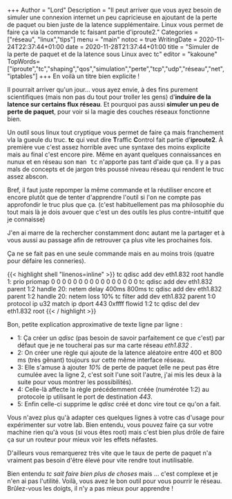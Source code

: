 +++
Author = "Lord"
Description = "Il peut arriver que vous ayez besoin de simuler une connexion internet un peu capricieuse en ajoutant de la perte de paquet ou bien juste de la latence supplémentaire. Linux vous permet de faire ça via la commande tc faisant partie d'iproute2."
Categories = ["réseau", "linux","tips"]
menu = "main"
notoc = true
WritingDate = 2020-11-24T22:37:44+01:00
date = 2020-11-28T21:37:44+01:00
title = "Simuler de la perte de paquet et de la latence sous Linux avec tc"
editor = "kakoune"
TopWords=["iproute","tc","shaping","qos","simulation","perte","tcp","udp","réseau","net","iptables"]
+++
En voilà un titre bien explicite !

Il pourrait arriver qu'un jour… vous ayez envie, à des fins purement scientifiques (mais non pas du tout pour troller les gens) d'**induire de la latence sur certains flux réseau**.
Et pourquoi pas aussi **simuler un peu de perte de paquet**, pour voir si la magie des couches réseaux fonctionne bien.

Un outil sous linux tout cryptique vous permet de faire ça mais franchement vla la gueule du truc.
**tc** qui veut dire **T**raffic **C**ontrol fait partie d'**iproute2**.
À première vue c'est assez horrible avec une syntaxe des moins explicite mais au final c'est encore pire.
Même en ayant quelques connaissances en nunux et en réseau son <kbd>man tc</kbd> n'apporte pas tant d'aide que ça.
Il y a pas mals de concepts et de jargon très poussé niveau réseau qui rendent le truc assez abscon.

Bref, il faut juste repomper la même commande et la réutiliser encore et encore plutôt que de tenter d'apprendre l'outil si l'on ne compte pas approfondir le truc plus que ça.
(c'est habituellement pas ma philosophie du tout mais là je dois avouer que c'est un des outils les plus contre-intuitif que je connaisse)

J'en ai marre de la rechercher constamment donc autant me la partager et à vous aussi au passage afin de retrouver ça plus vite les prochaines fois.

Ça ne se fait pas en une seule commande mais en au moins trois (quatre pour défaire les conneries).

{{< highlight shell "linenos=inline" >}}
tc qdisc add dev eth1.832 root handle 1: prio priomap 0 0 0 0 0 0 0 0 0 0 0 0 0 0 0 0
tc qdisc add dev eth1.832 parent 1:2 handle 20: netem delay 400ms 800ms
tc qdisc add dev eth1.832 parent 1:2 handle 20: netem loss 10%
tc filter add dev eth1.832 parent 1:0 protocol ip u32 match ip dport 443 0xffff flowid 1:2
tc qdisc del dev eth1.832 root
{{< / highlight >}}

Bon, petite explication approximative de texte ligne par ligne :

  - 1: Ça créer un *qdisc* (pas besoin de savoir parfaitement ce que c'est) par défaut que je ne toucherai pas sur ma carte réseau *eth1.832* .
  - 2: On créer une règle qui ajoute de la latence aléatoire entre 400 et 800 ms (très gênant) toujours sur cette même interface réseau.
  - 3: Elle s'amuse à ajouter *10%* de perte de paquet (elle ne peut pas être cumulée avec la ligne 2, c'est soit l'une soit l'autre, j'ai mis les deux à la suite pour vous montrer les possibilités).
  - 4: Celle-là affecte la règle précédemment créée (numérotée 1:2) au protocole ip utilisant le port de destination *443*.
  - 5: Enfin celle-ci supprime le *qdisc* créé et donc vire tout ce qu'on a fait.

Vous n'avez plus qu'à adapter ces quelques lignes à votre cas d'usage pour expérimenter sur votre lab.
Bien entendu, vous pouvez faire ça sur votre machine rien qu'à vous (si vous êtes root) mais c'est bien plus drôle de faire ça sur un routeur pour mieux voir les effets néfastes.

D'ailleurs vous remarquerez très vite que le taux de perte de paquet n'a vraiment pas besoin d'être élevé pour vite rendre tout inutilisable.

Bien entendu *tc sait faire bien plus de choses* mais … c'est complexe et je n'en ai pas l'utilité.
Voilà, vous avez le bon outil pour vous pourrir le réseau.
Brûlez-vous les doigts, il n'y a pas mieux pour apprendre !
